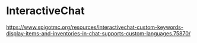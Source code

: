 # InteractiveChat
https://www.spigotmc.org/resources/interactivechat-custom-keywords-display-items-and-inventories-in-chat-supports-custom-languages.75870/
